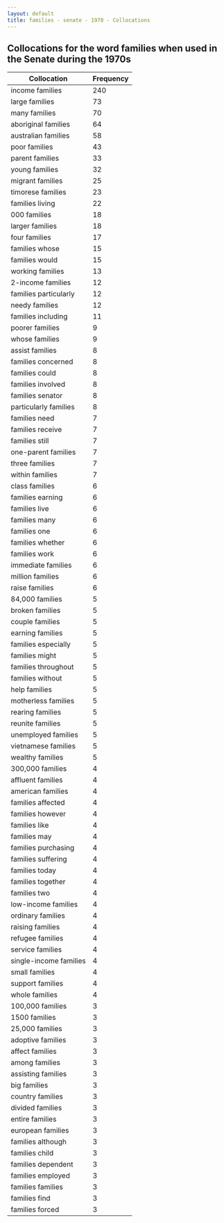 ```yaml
---
layout: default
title: families - senate - 1970 - Collocations
---
```

## Collocations for the word **families** when used in the Senate during the 1970s

| Collocation | Frequency |
|--------------|----------------|
|income families|240|
|large families|73|
|many families|70|
|aboriginal families|64|
|australian families|58|
|poor families|43|
|parent families|33|
|young families|32|
|migrant families|25|
|timorese families|23|
|families living|22|
|000 families|18|
|larger families|18|
|four families|17|
|families whose|15|
|families would|15|
|working families|13|
|2-income families|12|
|families particularly|12|
|needy families|12|
|families including|11|
|poorer families|9|
|whose families|9|
|assist families|8|
|families concerned|8|
|families could|8|
|families involved|8|
|families senator|8|
|particularly families|8|
|families need|7|
|families receive|7|
|families still|7|
|one-parent families|7|
|three families|7|
|within families|7|
|class families|6|
|families earning|6|
|families live|6|
|families many|6|
|families one|6|
|families whether|6|
|families work|6|
|immediate families|6|
|million families|6|
|raise families|6|
|84,000 families|5|
|broken families|5|
|couple families|5|
|earning families|5|
|families especially|5|
|families might|5|
|families throughout|5|
|families without|5|
|help families|5|
|motherless families|5|
|rearing families|5|
|reunite families|5|
|unemployed families|5|
|vietnamese families|5|
|wealthy families|5|
|300,000 families|4|
|affluent families|4|
|american families|4|
|families affected|4|
|families however|4|
|families like|4|
|families may|4|
|families purchasing|4|
|families suffering|4|
|families today|4|
|families together|4|
|families two|4|
|low-income families|4|
|ordinary families|4|
|raising families|4|
|refugee families|4|
|service families|4|
|single-income families|4|
|small families|4|
|support families|4|
|whole families|4|
|100,000 families|3|
|1500 families|3|
|25,000 families|3|
|adoptive families|3|
|affect families|3|
|among families|3|
|assisting families|3|
|big families|3|
|country families|3|
|divided families|3|
|entire families|3|
|european families|3|
|families although|3|
|families child|3|
|families dependent|3|
|families employed|3|
|families families|3|
|families find|3|
|families forced|3|
